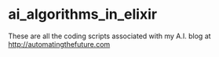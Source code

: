 # ai_algorithms_in_elixir
These are all the coding scripts associated with my A.I. blog at http://automatingthefuture.com
